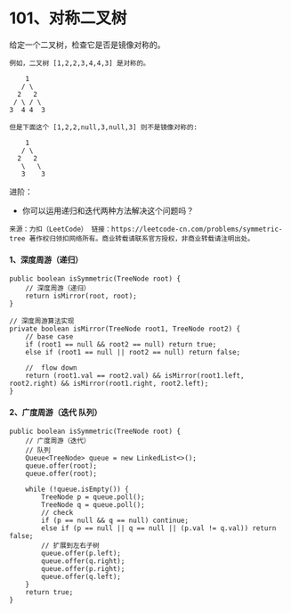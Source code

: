101、对称二叉树
===

给定一个二叉树，检查它是否是镜像对称的。<br>

```
例如，二叉树 [1,2,2,3,4,4,3] 是对称的。

    1
   / \
  2   2
 / \ / \
3  4 4  3
```

```
但是下面这个 [1,2,2,null,3,null,3] 则不是镜像对称的:

    1
   / \
  2   2
   \   \
   3    3
```

进阶：<br>
* 你可以运用递归和迭代两种方法解决这个问题吗？

``
来源：力扣（LeetCode）
链接：https://leetcode-cn.com/problems/symmetric-tree
著作权归领扣网络所有。商业转载请联系官方授权，非商业转载请注明出处。
``

#### 1、深度周游（递归）
```
public boolean isSymmetric(TreeNode root) {
    // 深度周游（递归）
    return isMirror(root, root); 
}

// 深度周游算法实现
private boolean isMirror(TreeNode root1, TreeNode root2) {
    // base case
    if (root1 == null && root2 == null) return true;
    else if (root1 == null || root2 == null) return false;

    //  flow down
    return (root1.val == root2.val) && isMirror(root1.left, root2.right) && isMirror(root1.right, root2.left);
}
```

#### 2、广度周游（迭代 队列）
```
public boolean isSymmetric(TreeNode root) {
    // 广度周游（迭代）
    // 队列
    Queue<TreeNode> queue = new LinkedList<>();
    queue.offer(root);
    queue.offer(root);

    while (!queue.isEmpty()) {
        TreeNode p = queue.poll();
        TreeNode q = queue.poll();
        // check
        if (p == null && q == null) continue;
        else if (p == null || q == null || (p.val != q.val)) return false;
        // 扩展到左右子树
        queue.offer(p.left);
        queue.offer(q.right);
        queue.offer(p.right);
        queue.offer(q.left);
    }
    return true;
}
```
